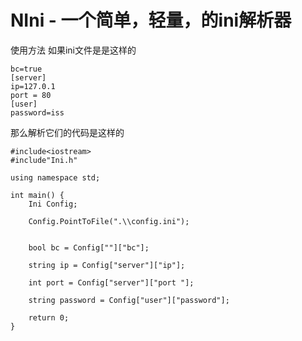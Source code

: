 # NIni - 一个简单，轻量，的ini解析器
使用方法
如果ini文件是是这样的
```
bc=true
[server]
ip=127.0.1
port = 80
[user]
password=iss
```
那么解析它们的代码是这样的
```
#include<iostream>
#include"Ini.h"

using namespace std;

int main() {
	Ini Config;

	Config.PointToFile(".\\config.ini");


	bool bc = Config[""]["bc"];

	string ip = Config["server"]["ip"];

	int port = Config["server"]["port "];
	
	string password = Config["user"]["password"];

	return 0;
}


```
